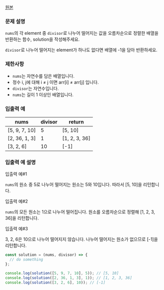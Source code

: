 [원본](https://school.programmers.co.kr/learn/courses/30/lessons/12910)

### **문제 설명**

`nums`의 각 element 중 `divisor`로 나누어 떨어지는 값을 오름차순으로 정렬한 배열을 반환하는 함수, solution을 작성해주세요.

`divisor`로 나누어 떨어지는 element가 하나도 없다면 배열에 -1을 담아 반환하세요.

### 제한사항

- `nums`는 자연수를 담은 배열입니다.
- 정수 i, j에 대해 i ≠ j 이면 arr[i] ≠ arr[j] 입니다.
- `divisor`는 자연수입니다.
- `nums`는 길이 1 이상인 배열입니다.

### 입출력 예

| nums          | divisor | return        |
| ------------- | ------- | ------------- |
| [5, 9, 7, 10] | 5       | [5, 10]       |
| [2, 36, 1, 3] | 1       | [1, 2, 3, 36] |
| [3, 2, 6]     | 10      | [-1]          |

### 입출력 예 설명

입출력 예#1

`nums`의 원소 중 5로 나누어 떨어지는 원소는 5와 10입니다. 따라서 [5, 10]을 리턴합니다.

입출력 예#2

`nums`의 모든 원소는 1으로 나누어 떨어집니다. 원소를 오름차순으로 정렬해 [1, 2, 3, 36]을 리턴합니다.

입출력 예#3

3, 2, 6은 10으로 나누어 떨어지지 않습니다. 나누어 떨어지는 원소가 없으므로 [-1]을 리턴합니다.

```jsx
const solution = (nums, divisor) => {
  // do something
};

console.log(solution([5, 9, 7, 10], 5)); // [5, 10]
console.log(solution([2, 36, 1, 3], 1)); // [1, 2, 3, 36]
console.log(solution([3, 2, 6], 10)); // [-1]
```
